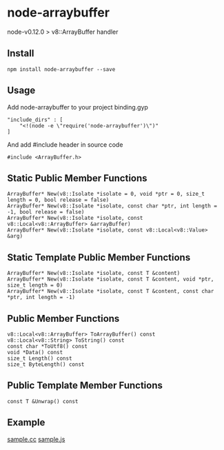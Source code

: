 # node-arraybuffer
node-v0.12.0 > v8::ArrayBuffer handler

## Install

```
npm install node-arraybuffer --save
```

## Usage

Add node-arraybuffer to your project binding.gyp 

```
"include_dirs" : [
    "<!(node -e \"require('node-arraybuffer')\")"
]
```

And add #include header in source code

```
#include <ArrayBuffer.h>
```

## Static Public Member Functions

```
ArrayBuffer* New(v8::Isolate *isolate = 0, void *ptr = 0, size_t length = 0, bool release = false)
ArrayBuffer* New(v8::Isolate *isolate, const char *ptr, int length = -1, bool release = false)
ArrayBuffer* New(v8::Isolate *isolate, const v8::Local<v8::ArrayBuffer> &arrayBuffer)
ArrayBuffer* New(v8::Isolate *isolate, const v8::Local<v8::Value> &arg)
```

## Static Template Public Member Functions

```
ArrayBuffer* New(v8::Isolate *isolate, const T &content)
ArrayBuffer* New(v8::Isolate *isolate, const T &content, void *ptr, size_t length = 0)
ArrayBuffer* New(v8::Isolate *isolate, const T &content, const char *ptr, int length = -1)
```

## Public Member Functions

```
v8::Local<v8::ArrayBuffer> ToArrayBuffer() const
v8::Local<v8::String> ToString() const
const char *ToUtf8() const
void *Data() const
size_t Length() const
size_t ByteLength() const
```

## Public Template Member Functions

```
const T &Unwrap() const
```

## Example

[sample.cc](https://github.com/vmolsa/node-arraybuffer-example/blob/master/sample.cc)
[sample.js](https://github.com/vmolsa/node-arraybuffer-example/blob/master/sample.js)
